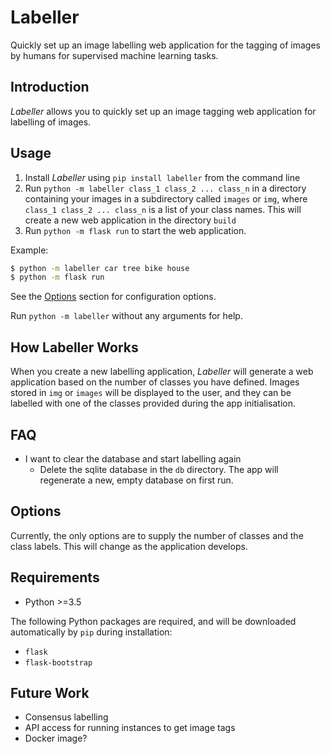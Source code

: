 # Labeller
Quickly set up an image labelling web application for the tagging of images by humans for supervised machine learning tasks.

## Introduction

*Labeller* allows you to quickly set up an image tagging web application for labelling of images. 

## Usage

1. Install _Labeller_ using `pip install labeller` from the command line
2. Run `python -m labeller class_1 class_2 ... class_n` in a directory containing your images in a subdirectory called `images` or `img`, where `class_1 class_2 ... class_n` is a list of your class names. This will create a new web application in the directory `build` 
3. Run `python -m flask run` to start the web application.

Example: 

```bash
$ python -m labeller car tree bike house
$ python -m flask run
```
See the [Options](#options) section for configuration options. 

Run `python -m labeller` without any arguments for help.

## How Labeller Works
When you create a new labelling application, _Labeller_ will generate a web application based on the number of classes you have defined. Images stored in `img` or `images` will be displayed to the user, and they can be labelled with one of the classes provided during the app initialisation.

## FAQ

- I want to clear the database and start labelling again
  - Delete the sqlite database in the `db` directory. The app will regenerate a new, empty database on first run.

## Options

Currently, the only options are to supply the number of classes and the class labels. This will change as the application develops.

## Requirements

- Python >=3.5 

The following Python packages are required, and will be downloaded automatically by `pip` during installation:

- `flask`
- `flask-bootstrap`

## Future Work

- Consensus labelling
- API access for running instances to get image tags
- Docker image?

